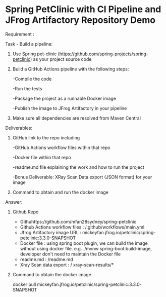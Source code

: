 
# Spring PetClinic with CI Pipeline and JFrog Artifactory Repository Demo

Requirement : 

Task - Build a pipeline:
1. Use Spring pet-clinic (https://github.com/spring-projects/spring-petclinic) as your project source code
2. Build a GitHub Actions pipeline with the following steps:

   -Compile the code

   -Run the tests

   -Package the project as a runnable Docker image

   -Publish the image to JFrog Artifactory in your pipeline
   
3. Make sure all dependencies are resolved from Maven Central


Deliverables:

1. GitHub link to the repo including

    -GitHub Actions workflow files within that repo
  
    -Docker file within that repo
  
    -readme.md file explaining the work and how to run the project
  
    -Bonus Deliverable: XRay Scan Data export (JSON format) for your image
  
2. Command to obtain and run the docker image



Answer:
1. Github Repo
   - Githuhttps://github.com/mfan28sydney/spring-petclinic
   - Github Actions workflow files : /.github/workflows/main.yml
   - Jfrog Artifactory image URL : mickeyfan.jfrog.io/petclinic/spring-petclinic:3.3.0-SNAPSHOT
   - Docker file : using spring boot plugin, we can build the image without using docker file. e.g. ./mvnw spring-boot:build-image, developer don't need to maintain the Docker file
   - readme.md : /readme.md
   - Xray Scan data export : / xray-scan-results/*
2. Command to obtain the docker image

   docker pull mickeyfan.jfrog.io/petclinic/spring-petclinic:3.3.0-SNAPSHOT


